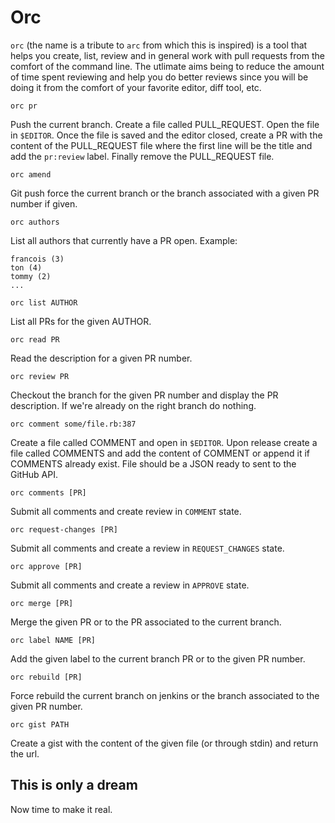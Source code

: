 # Orc

`orc` (the name is a tribute to `arc` from which this is inspired) is a tool that helps you create, list, review and in general work with pull requests from the comfort of the command line. The utlimate aims being to reduce the amount of time spent reviewing and help you do better reviews since you will be doing it from the comfort of your favorite editor, diff tool, etc.

`orc pr`

Push the current branch. Create a file called PULL_REQUEST. Open the file in `$EDITOR`. Once the file is saved and the editor closed, create a PR with the content of the PULL_REQUEST file where the first line will be the title and add the `pr:review` label. Finally remove the PULL_REQUEST file.

`orc amend`

Git push force the current branch or the branch associated with a given PR number if given.

`orc authors`

List all authors that currently have a PR open. Example:

    francois (3)
    ton (4)
    tommy (2)
    ...

`orc list AUTHOR`

List all PRs for the given AUTHOR.

`orc read PR`

Read the description for a given PR number.

`orc review PR`

Checkout the branch for the given PR number and display the PR description. If we're already on the right branch do nothing.

`orc comment some/file.rb:387`

Create a file called COMMENT and open in `$EDITOR`. Upon release create a file called COMMENTS and add the content of COMMENT or append it if COMMENTS already exist. File should be a JSON ready to sent to the GitHub API.

`orc comments [PR]`

Submit all comments and create review in `COMMENT` state.

`orc request-changes [PR]`

Submit all comments and create a review in `REQUEST_CHANGES` state.

`orc approve [PR]`

Submit all comments and create a review in `APPROVE` state.

`orc merge [PR]`

Merge the given PR or to the PR associated to the current branch.

`orc label NAME [PR]`

Add the given label to the current branch PR or to the given PR number.

`orc rebuild [PR]`

Force rebuild the current branch on jenkins or the branch associated to the given PR number.

`orc gist PATH`

Create a gist with the content of the given file (or through stdin) and return the url.

## This is only a dream

Now time to make it real.
